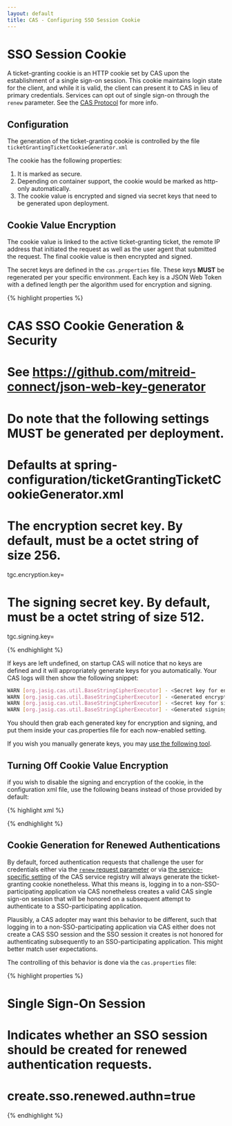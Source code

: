 ```yaml
---
layout: default
title: CAS - Configuring SSO Session Cookie
---
```


# SSO Session Cookie
A ticket-granting cookie is an HTTP cookie set by CAS upon the establishment of a single sign-on session. This cookie maintains login state for the client, and while it is valid, the client can present it to CAS in lieu of primary credentials. Services can opt out of single sign-on through the `renew` parameter. See the [CAS Protocol](../protocol/CAS-Protocol.html) for more info.

## Configuration
The generation of the ticket-granting cookie is controlled by the file `ticketGrantingTicketCookieGenerator.xml`


The cookie has the following properties:

1. It is marked as secure.
2. Depending on container support, the cookie would be marked as http-only automatically.
3. The cookie value is encrypted and signed via secret keys that need to be generated upon deployment.

## Cookie Value Encryption

The cookie value is linked to the active ticket-granting ticket, the remote IP address that initiated the request 
as well as the user agent that submitted the request. The final cookie value is then encrypted and signed.

The secret keys are defined in the `cas.properties` file. These keys **MUST** be regenerated per your specific environment. Each key
is a JSON Web Token with a defined length per the algorithm used for encryption and signing.

{% highlight properties %}
# CAS SSO Cookie Generation & Security
# See https://github.com/mitreid-connect/json-web-key-generator
#
# Do note that the following settings MUST be generated per deployment.
#
# Defaults at spring-configuration/ticketGrantingTicketCookieGenerator.xml
# The encryption secret key. By default, must be a octet string of size 256.
tgc.encryption.key=

# The signing secret key. By default, must be a octet string of size 512.
tgc.signing.key=

{% endhighlight %}


If keys are left undefined, on startup CAS will notice that no keys are defined and it will appropriately generate keys for you automatically. Your CAS logs will then show the following snippet:

```bash
WARN [org.jasig.cas.util.BaseStringCipherExecutor] - <Secret key for encryption is not defined. CAS will attempt to auto-generate the encryption key>
WARN [org.jasig.cas.util.BaseStringCipherExecutor] - <Generated encryption key ABC of size ... . The generated key MUST be added to CAS settings.>
WARN [org.jasig.cas.util.BaseStringCipherExecutor] - <Secret key for signing is not defined. CAS will attempt to auto-generate the signing key>
WARN [org.jasig.cas.util.BaseStringCipherExecutor] - <Generated signing key XYZ of size ... . The generated key MUST be added to CAS settings.>
```

You should then grab each generated key for encryption and signing, and put them inside your cas.properties file for each now-enabled setting.

If you wish you manually generate keys, you may [use the following tool](https://github.com/mitreid-connect/json-web-key-generator).

## Turning Off Cookie Value Encryption
if you wish to disable the signing and encryption of the cookie, in the
configuration xml file, use the following beans instead of those provided by default:

{% highlight xml %}
<bean id="cookieCipherExecutor" class="org.jasig.cas.util.NoOpCipherExecutor" />

<bean id="cookieValueManager" class="org.jasig.cas.web.support.NoOpCookieValueManager"/>

{% endhighlight %}

## Cookie Generation for Renewed Authentications

By default, forced authentication requests that challenge the user for credentials
either via the [`renew` request parameter](../protocol/CAS-Protocol.html)
or via [the service-specific setting](Service-Management.html) of
the CAS service registry will always generate the ticket-granting cookie
nonetheless. What this means is, logging in to a non-SSO-participating application
via CAS nonetheless creates a valid CAS single sign-on session that will be honored on a
subsequent attempt to authenticate to a SSO-participating application.

Plausibly, a CAS adopter may want this behavior to be different, such that logging in to a non-SSO-participating application
via CAS either does not create a CAS SSO session and the SSO session it creates is not honored for authenticating subsequently
to an SSO-participating application. This might better match user expectations.

The controlling of this behavior is done via the `cas.properties` file:

{% highlight properties %}
##
# Single Sign-On Session
#
# Indicates whether an SSO session should be created for renewed authentication requests.
# create.sso.renewed.authn=true
{% endhighlight %}


